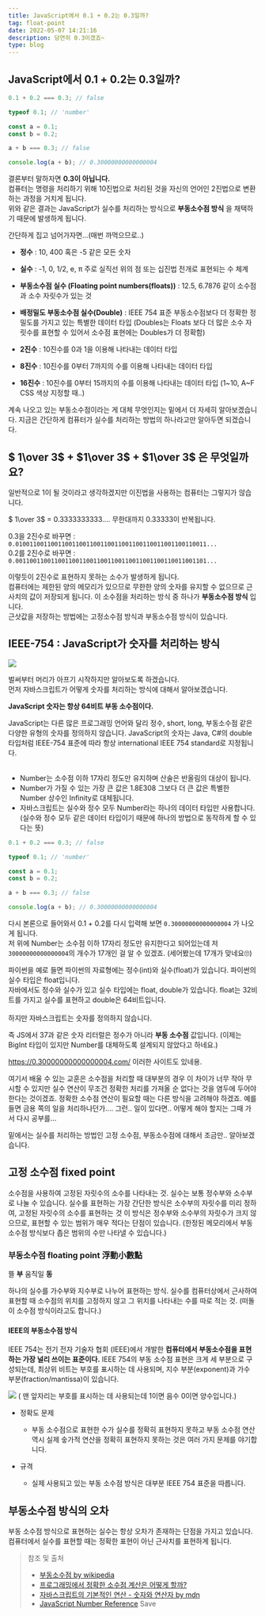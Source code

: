 ```yaml
---
title: JavaScript에서 0.1 + 0.2는 0.3일까?
tag: float-point
date: 2022-05-07 14:21:16
description: 당연히 0.3이겠죠~
type: blog
---
```


## JavaScript에서 0.1 + 0.2는 0.3일까?

```js
0.1 + 0.2 === 0.3; // false

typeof 0.1; // 'number'

const a = 0.1;
const b = 0.2;

a + b === 0.3; // false

console.log(a + b); // 0.30000000000000004
```

결론부터 말하자면 **0.3이 아닙니다.**  
컴퓨터는 명령을 처리하기 위해 10진법으로 처리된 것을 자신의 언어인 2진법으로 변환하는 과정을 거치게 됩니다.  
위와 같은 결과는 JavaScript가 실수를 처리하는 방식으로 **부동소수점 방식** 을 채택하기 때문에 발생하게 됩니다.

간단하게 집고 넘어가자면...(매번 까먹으므로..)

- **정수** : 10, 400 혹은 -5 같은 모든 숫자
- **실수** : -1, 0, 1/2, e, π 주로 실직선 위의 점 또는 십진법 전개로 표현되는 수 체계
- **부동소수점 실수 (Floating point numbers(floats))** : 12.5, 6.7876 같이 소수점과 소수 자릿수가 있는 것
- **배정밀도 부동소수점 실수(Double)** : IEEE 754 표준 부동소수점보다 더 정확한 정밀도를 가지고 있는 특별한 데이터 타입
  (Doubles는 Floats 보다 더 많은 소수 자릿수를 표현할 수 있어서 소수점 표현에는 Doubles가 더 정확함)

- **2진수** : 10진수를 0과 1을 이용해 나타내는 데이터 타입
- **8진수** : 10진수를 0부터 7까지의 수를 이용해 나타내는 데이터 타입
- **16진수** : 10진수를 0부터 15까지의 수를 이용해 나타내는 데이터 타입 (1~10, A~F CSS 색상 지정할 때..)

계속 나오고 있는 부동소수점이라는 게 대체 무엇인지는 밑에서 더 자세히 알아보겠습니다. 지금은 간단하게 컴퓨터가 실수를 처리하는 방법의 하나라고만 알아두면 되겠습니다.

## $ 1\over 3$ + $1\over 3$ + $1\over 3$ 은 무엇일까요?

일반적으로 1이 될 것이라고 생각하겠지만 이진법을 사용하는 컴퓨터는 그렇지가 않습니다.

$ 1\over 3$ = 0.3333333333.... 무한대까지 0.33333이 반복됩니다.

0.3을 2진수로 바꾸면 : `0.010011001100110011001100110011001100110011001100110011...`  
0.2를 2진수로 바꾸면 : `0.001100110011001100110011001100110011001100110011001101...`

이렇듯이 2진수로 표현하지 못하는 소수가 발생하게 됩니다.  
컴퓨터에는 제한된 양의 메모리가 있으므로 무한한 양의 숫자를 유지할 수 없으므로 근사치의 값이 저장되게 됩니다. 이 소수점을 처리하는 방식 중 하나가 **부동소수점 방식** 입니다.  
근삿값을 저장하는 방법에는 고정소수점 방식과 부동소수점 방식이 있습니다.

## IEEE-754 : JavaScript가 숫자를 처리하는 방식

<img src="https://media4.giphy.com/media/WRQBXSCnEFJIuxktnw/giphy.gif?cid=790b7611dba86eba46419305033df80ca327b0d1889a37b0&rid=giphy.gif&ct=g">

벌써부터 머리가 아프기 시작하지만 알아보도록 하겠습니다.  
먼저 자바스크립트가 어떻게 숫자를 처리하는 방식에 대해서 알아보겠습니다.

**JavaScript 숫자는 항상 64비트 부동 소수점이다.**

JavaScript는 다른 많은 프로그래밍 언어와 달리 정수, short, long, 부동소수점 같은 다양한 유형의 숫자를 정의하지 않습니다.
JavaScript의 숫자는 Java, C#의 double 타입처럼 IEEE-754 표준에 따라 항상 international IEEE 754 standard로 지정됩니다.
<br><br>

- Number는 소수점 이하 17자리 정도만 유지하며 산술은 반올림의 대상이 됩니다.
- Number가 가질 수 있는 가장 큰 값은 1.8E308 그보다 더 큰 값은 특별한 Number 상수인 Infinity로 대체됩니다.
- 자바스크립트는 실수와 정수 모두 Number라는 하나의 데이터 타입만 사용합니다. (실수와 정수 모두 같은 데이터 타입이기 때문에 하나의 방법으로 동작하게 할 수 있다는 뜻)

```js
0.1 + 0.2 === 0.3; // false

typeof 0.1; // 'number'

const a = 0.1;
const b = 0.2;

a + b === 0.3; // false

console.log(a + b); // 0.30000000000000004
```

다시 본론으로 들어와서 0.1 + 0.2를 다시 입력해 보면 `0.30000000000000004` 가 나오게 됩니다.  
저 위에 Number는 소수점 이하 17자리 정도만 유지한다고 되어있는데 저 `30000000000000004`의 개수가 17개인 걸 알 수 있겠죠. (세어봤는데 17개가 맞네요🙄)

파이썬을 예로 들면 파이썬의 자료형에는 정수(int)와 실수(float)가 있습니다. 파이썬의 실수 타입은 float입니다.  
자바에서도 정수와 실수가 있고 실수 타입에는 float, double가 있습니다. float는 32비트를 가지고 실수를 표현하고 double은 64비트입니다.  
<br>
하지만 자바스크립트는 숫자를 정의하지 않습니다.

즉 JS에서 37과 같은 숫자 리터럴은 정수가 아니라 **부동 소수점** 값입니다. (이제는 BigInt 타입이 있지만 Number를 대체하도록 설계되지 않았다고 하네요.)

<https://0.30000000000000004.com/> 이러한 사이트도 있네용.

여기서 배울 수 있는 교훈은
소수점을 처리할 때 대부분의 경우 이 차이가 너무 작아 무시할 수 있지만 실수 연산이 무조건 정확한 처리를 가져올 순 없다는 것을 염두에 두어야 한다는 것이겠죠.
정확한 소수점 연산이 필요할 때는 다른 방식을 고려해야 하겠죠. 예를 들면 금용 쪽의 일을 처리하나던가.... 그런.. 일이 있다면.. 어떻게 해야 할지는 그때 가서 다시 공부를...

밑에서는 실수를 처리하는 방법인 고정 소수점, 부동소수점에 대해서 조금만.. 알아보겠습니다.

## 고정 소수점 fixed point

소수점을 사용하여 고정된 자릿수의 소수를 나타내는 것.
실수는 보통 정수부와 소수부로 나눌 수 있습니다. 실수를 표현하는 가장 간단한 방식은 소수부의 자릿수를 미리 정하여, 고정된 자릿수의 소수를 표현하는 것
이 방식은 정수부와 소수부의 자릿수가 크지 않으므로, 표현할 수 있는 범위가 매우 적다는 단점이 있습니다. (한정된 메모리에서 부동소수점 방식보다 좁은 범위의 수만 나타낼 수 있습니다.)

### 부동소수점 floating point 浮動小數點

뜰 **부**
움직일 **동**

하나의 실수를 가수부와 지수부로 나누어 표현하는 방식.
실수를 컴퓨터상에서 근사하여 표현할 때 소수점의 위치를 고정하지 않고 그 위치를 나타내는 수를 따로 적는 것. (떠돌이 소수점 방식이라고도 합니다.)

#### IEEE의 부동소수점 방식

IEEE 754는 전기 전자 기술자 협회 (IEEE)에서 개발한 **컴퓨터에서 부동소수점을 표현하는 가장 널리 쓰이는 표준이다.**
IEEE 754의 부동 소수점 표현은 크게 세 부분으로 구성되는데, 최상위 비트는 부호를 표시하는 데 사용되며, 지수 부분(exponent)과 가수 부분(fraction/mantissa)이 있습니다.

<a href = "https://commons.wikimedia.org/wiki/File:General_floating_point_ko.svg" target = "_blank">
<img src = "https://upload.wikimedia.org/wikipedia/commons/thumb/8/88/General_floating_point_ko.svg/750px-General_floating_point_ko.svg.png?20130725074047"></a>
( 맨 앞자리는 부호를 표시하는 데 사용되는데 1이면 음수 0이면 양수입니다.)

- 정확도 문제

  - 부동 소수점으로 표현한 수가 실수를 정확히 표현하지 못하고 부동 소수점 연산 역시 실제 숳가적 연산을 정확히 표현하지 못하는 것은 여러 가지 문제를 야기합니다.

- 규격
  - 실제 사용되고 있는 부동 소수점 방식은 대부분 IEEE 754 표준을 따릅니다.

## 부동소수점 방식의 오차

부동 소수점 방식으로 표현하는 실수는 항상 오차가 존재하는 단점을 가지고 있습니다. 컴퓨터에서 실수를 표현할 때는 정확한 표현이 아닌 근사치를 표현하게 됩니다.

> 참조 및 출처
>
> - [부동소수점 by wikipedia](https://ko.wikipedia.org/wiki/%EB%B6%80%EB%8F%99%EC%86%8C%EC%88%98%EC%A0%90#IEEE%EC%9D%98_%EB%B6%80%EB%8F%99%EC%86%8C%EC%88%98%EC%A0%90_%EB%B0%A9%EC%8B%9D)
> - [프로그래밍에서 정확한 소수점 계산은 어떻게 할까?](https://medium.com/@pranne1224/%ED%94%84%EB%A1%9C%EA%B7%B8%EB%9E%98%EB%B0%8D%EC%97%90%EC%84%9C-%EC%A0%95%ED%99%95%ED%95%9C-%EC%86%8C%EC%88%98%EC%A0%90-%EA%B3%84%EC%82%B0%EC%9D%80-%EC%96%B4%EB%96%BB%EA%B2%8C-%ED%95%A0%EA%B9%8C-2a61fa60e002)
> - [자바스크립트의 기본적인 연산 - 숫자와 연산자 by mdn](https://developer.mozilla.org/ko/docs/Learn/JavaScript/First_steps/Math)
> - [JavaScript Number Reference](https://www.w3schools.com/jsref/jsref_obj_number.asp)
>   Save
